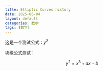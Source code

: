 ```yaml
---
title: Elliptic Curves history
date: 2025-06-04
layout: default
categories: 数学
tags: [数学]
---
```


<script type="text/javascript" async
  src="https://cdn.jsdelivr.net/npm/mathjax@3/es5/tex-mml-chtml.js">
</script>

这是一个测试公式：$y^2$

块级公式测试：

$$
y^2 = x^3 + ax + b
$$
